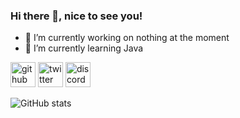 ### Hi there 👋, nice to see you!

- 🔭 I’m currently working on nothing at the moment 
- 🌱 I’m currently learning Java 


[<img src='https://cdn.jsdelivr.net/npm/simple-icons@3.0.1/icons/github.svg' alt='github' height='40'>](https://github.com/crabs-gamer)  [<img src='https://cdn.jsdelivr.net/npm/simple-icons@3.0.1/icons/twitter.svg' alt='twitter' height='40'>](https://twitter.com/crabsgamer)  [<img src='https://cdn.jsdelivr.net/npm/simple-icons@3.0.1/icons/discord.svg' alt='discord' height='40'>](https://discord.com/users/745405574920798260)  

![GitHub stats](https://github-readme-stats.vercel.app/api?username=crabs-gamer&show_icons=true)  

